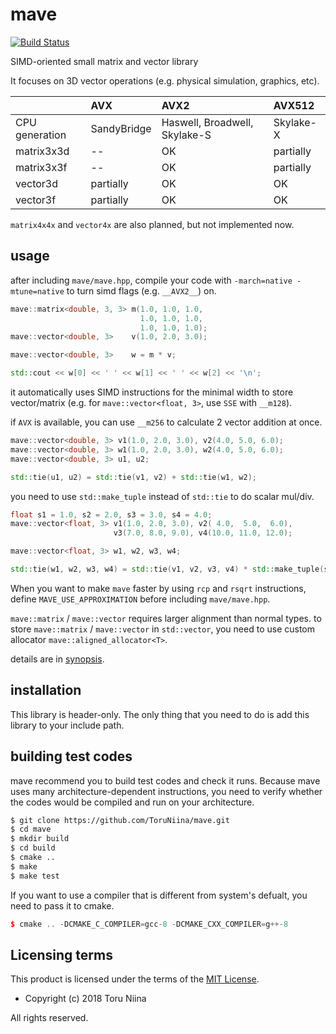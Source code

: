 mave
====

[![Build Status](https://travis-ci.com/ToruNiina/mave.svg?branch=master)](https://travis-ci.com/ToruNiina/mave)

SIMD-oriented small matrix and vector library

It focuses on 3D vector operations (e.g. physical simulation, graphics, etc).

|              |    AVX      |  AVX2                         |  AVX512   |
|:-------------|:------------|:------------------------------|:----------|
|CPU generation| SandyBridge | Haswell, Broadwell, Skylake-S | Skylake-X |
|  matrix3x3d  | --          | OK                            | partially |
|  matrix3x3f  | --          | OK                            | partially |
|  vector3d    | partially   | OK                            | OK        |
|  vector3f    | partially   | OK                            | OK        |

`matrix4x4x` and `vector4x` are also planned, but not implemented now.

## usage

after including `mave/mave.hpp`, compile your code with
`-march=native -mtune=native` to turn simd flags (e.g. `__AVX2__`) on.

```cpp
mave::matrix<double, 3, 3> m(1.0, 1.0, 1.0,
                             1.0, 1.0, 1.0,
                             1.0, 1.0, 1.0);
mave::vector<double, 3>    v(1.0, 2.0, 3.0);

mave::vector<double, 3>    w = m * v;

std::cout << w[0] << ' ' << w[1] << ' ' << w[2] << '\n';
```

it automatically uses SIMD instructions for the minimal width to store
vector/matrix (e.g. for `mave::vector<float, 3>`, use `SSE` with `__m128`).

if `AVX` is available, you can use `__m256` to calculate 2 vector addition at
once.

```cpp
mave::vector<double, 3> v1(1.0, 2.0, 3.0), v2(4.0, 5.0, 6.0);
mave::vector<double, 3> w1(1.0, 2.0, 3.0), w2(4.0, 5.0, 6.0);
mave::vector<double, 3> u1, u2;

std::tie(u1, u2) = std::tie(v1, v2) + std::tie(w1, w2);
```

you need to use `std::make_tuple` instead of `std::tie` to do scalar mul/div.

```cpp
float s1 = 1.0, s2 = 2.0, s3 = 3.0, s4 = 4.0;
mave::vector<float, 3> v1(1.0, 2.0, 3.0), v2( 4.0,  5.0,  6.0),
                       v3(7.0, 8.0, 9.0), v4(10.0, 11.0, 12.0);

mave::vector<float, 3> w1, w2, w3, w4;

std::tie(w1, w2, w3, w4) = std::tie(v1, v2, v3, v4) * std::make_tuple(s1, s2, s3, s4);
```

When you want to make `mave` faster by using `rcp` and `rsqrt` instructions,
define `MAVE_USE_APPROXIMATION` before including `mave/mave.hpp`.

`mave::matrix` / `mave::vector` requires larger alignment than normal types.
to store `mave::matrix` / `mave::vector` in `std::vector`, you need to use
custom allocator `mave::aligned_allocator<T>`.

details are in [synopsis](SYNOPSIS.md).

## installation

This library is header-only.
The only thing that you need to do is add this library to your include path.

## building test codes

mave recommend you to build test codes and check it runs.
Because mave uses many architecture-dependent instructions, you need to verify
whether the codes would be compiled and run on your architecture.

```sh
$ git clone https://github.com/ToruNiina/mave.git
$ cd mave
$ mkdir build
$ cd build
$ cmake ..
$ make
$ make test
```

If you want to use a compiler that is different from system's defualt, you
need to pass it to cmake.

```cpp
$ cmake .. -DCMAKE_C_COMPILER=gcc-8 -DCMAKE_CXX_COMPILER=g++-8
```

## Licensing terms

This product is licensed under the terms of the [MIT License](LICENSE).

- Copyright (c) 2018 Toru Niina

All rights reserved.
